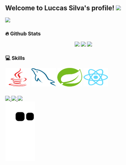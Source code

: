 <div align="">
  <h2>
    Welcome to Luccas Silva's profile!
    <img src="https://media.giphy.com/media/hvRJCLFzcasrR4ia7z/giphy.gif" width="28">
  </h2>
  <p>
    <img src="https://readme-typing-svg.herokuapp.com?size=25&color=ABD200&center=&vCenter=&width=450&lines=I%E2%80%99m+currently+learning+Java;5%2B+years+of+coding+experience;Always+wanting+to+learn+new+things">
  </p>
</div>  

### 🔥 Github Stats
<div align="center">
  <img height="150em" src="https://github-readme-stats.vercel.app/api?username=Luccas-Silva&show_icons=true&theme=merko&include_all_commits=true&count_private=true"/>
  <img height="150em" src="https://github-readme-streak-stats.herokuapp.com?user=Luccas-Silva&theme=merko&hide_border=verdadeiro&locale=pt-br"/>
  <img height="150em" src="https://github-readme-stats.vercel.app/api/top-langs/?username=Luccas-Silva&layout=compact&langs_count=7&theme=merko"/>
</div>

### 💻 Skills
<div style="display: inline_block">
  <img align="center" alt="java" height="60" width="80" src="https://github.com/devicons/devicon/blob/master/icons/java/java-plain.svg"/>
  <img align="center" alt="mysql" height="60" width="80" src="https://github.com/devicons/devicon/blob/master/icons/mysql/mysql-original.svg"/>
  <img align="center" alt="spring" height="60" width="80" src="https://github.com/devicons/devicon/blob/master/icons/spring/spring-original.svg"/>
  <img align="center" alt="react" height="60" width="80" src="https://github.com/devicons/devicon/blob/master/icons/react/react-original.svg"/>
</div> 
  
##
<div> 
  <a href="https://www.linkedin.com/in/luccas-dos-anjos-correia-da-silva-5b85661a8/" target="_blank">
    <img src="https://img.shields.io/badge/-LinkedIn-%230077B5?style=for-the-badge&logo=linkedin&logoColor=white" target="_blank">
  </a>
  <a href="mailto:lluccas.anjoss@gmail.com"> 
    <img src="https://img.shields.io/badge/-Gmail-%23333?style=for-the-badge&logo=gmail&logoColor=white" target="_blank">
  </a>
  <a href="https://www.instagram.com/_luccaos_/" target="_blank">
    <img src="https://img.shields.io/badge/-Instagram-%23E4405F?style=for-the-badge&logo=instagram&logoColor=white" target="_blank">
  </a>
</div>

<div>
  <img src="https://github.com/Luccas-Silva/Luccas-Silva/blob/output/github-contribution-grid-snake.svg"/>
</div>  

